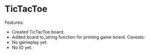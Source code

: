 # TicTacToe
Features:
- Created TicTacToe board.
- Added board to_string function for printing game board.
Caveats:
- No gameplay yet.
- No IO yet.

